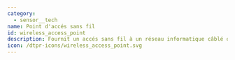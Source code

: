 ```yaml
---
category:
  - sensor__tech
name: Point d'accés sans fil
id: wireless_access_point
description: Fournit un accés sans fil à un réseau informatique câblé ou à l'internet.
icon: /dtpr-icons/wireless_access_point.svg
---
```


